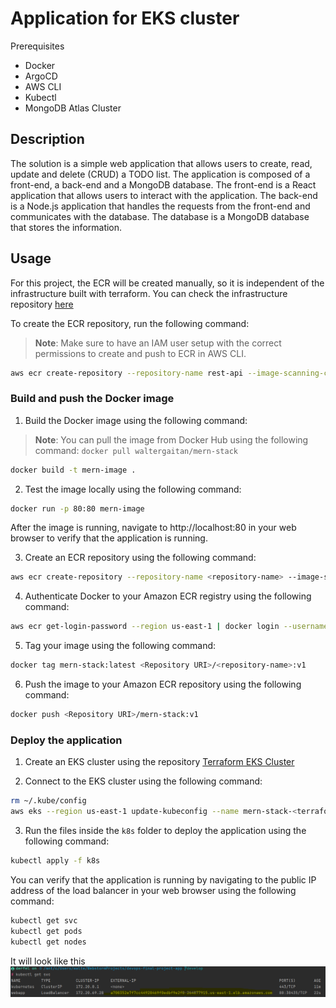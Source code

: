 # Application for EKS cluster

Prerequisites
- Docker
- ArgoCD
- AWS CLI
- Kubectl
- MongoDB Atlas Cluster

## Description
The solution is a simple web application that allows users to create, read, update and delete (CRUD) a TODO list. The application is composed of a front-end, a back-end and a MongoDB database. The front-end is a React application that allows users to interact with the application. The back-end is a Node.js application that handles the requests from the front-end and communicates with the database. The database is a MongoDB database that stores the information.

## Usage


For this project, the ECR will be created manually, so it is independent of the infrastructure built with terraform.
You can check the infrastructure repository [here](https://github.com/Walter-Gaitan/devops-final-project-terraform)

To create the ECR repository, run the following command:
> **Note**: Make sure to have an IAM user setup with the correct permissions to create and push to ECR in AWS CLI.

```bash
aws ecr create-repository --repository-name rest-api --image-scanning-configuration scanOnPush=true --image-tag-mutability IMMUTABLE --region us-east-1
```

### Build and push the Docker image

1. Build the Docker image using the following command:
> **Note**: You can pull the image from Docker Hub using the following command:
> ```docker pull waltergaitan/mern-stack```

```bash
docker build -t mern-image .  
```

2. Test the image locally using the following command:

```bash
docker run -p 80:80 mern-image
```

After the image is running, navigate to http://localhost:80 in your web browser to verify that the application is running.

3. Create an ECR repository using the following command:

```bash 
aws ecr create-repository --repository-name <repository-name> --image-scanning-configuration scanOnPush=true --image-tag-mutability IMMUTABLE --region us-east-1
```

4. Authenticate Docker to your Amazon ECR registry using the following command:

```bash
aws ecr get-login-password --region us-east-1 | docker login --username AWS --password-stdin <aws_account_id>.dkr.ecr.us-east-1.amazonaws.com
```

5. Tag your image using the following command:

```bash
docker tag mern-stack:latest <Repository URI>/<repository-name>:v1
```

6. Push the image to your Amazon ECR repository using the following command:

```bash
docker push <Repository URI>/mern-stack:v1
```
### Deploy the application

1. Create an EKS cluster using the repository [Terraform EKS Cluster](https://github.com/Walter-Gaitan/devops-final-project-terraform)

2. Connect to the EKS cluster using the following command:

```bash
rm ~/.kube/config
aws eks --region us-east-1 update-kubeconfig --name mern-stack-<terraform.workspace>-eks
```

3. Run the files inside the ```k8s``` folder to deploy the application using the following command:

```bash
kubectl apply -f k8s
```

You can verify that the application is running by navigating to the public IP address of the load balancer in your web browser using the following command:

```bash
kubectl get svc
kubectl get pods
kubectl get nodes
```

It will look like this
![img.png](images/img.png)

